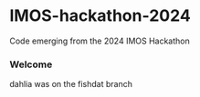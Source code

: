 # IMOS-hackathon-2024

Code emerging from the 2024 IMOS Hackathon

### Welcome

dahlia was on the fishdat branch
